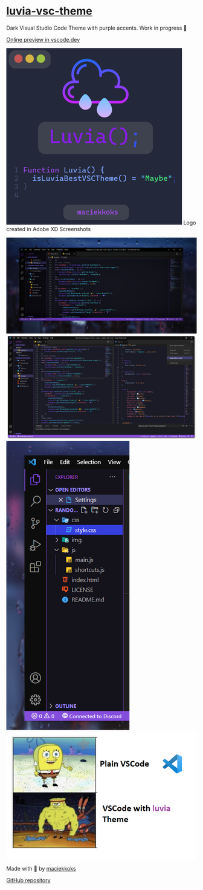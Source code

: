 # [luvia-vsc-theme](https://marketplace.visualstudio.com/items?itemName=maciekkoks.luvia-theme)

Dark Visual Studio Code Theme with purple accents. Work in progress 💜

[Online preview in vscode.dev](https://vscode.dev/theme/maciekkoks.luvia-theme/Luvia%20Theme%20)

![logo](https://raw.githubusercontent.com/maciekkoks/luvia-vsc-theme/main/Static/mainlogoluvia.png)
Logo created in Adobe XD
Screenshots

![rain](https://raw.githubusercontent.com/maciekkoks/luvia-vsc-theme/main/Static/rain-after.png)
![full-window](https://raw.githubusercontent.com/maciekkoks/luvia-vsc-theme/main/Static/full-window-shadow.png)
![prev](https://raw.githubusercontent.com/maciekkoks/luvia-vsc-theme/main/Static/preview.png)
![meme](https://raw.githubusercontent.com/maciekkoks/luvia-vsc-theme/main/Static/gigafunny.png)

Made with 💜 by [maciekkoks](https://github.com/maciekkoks)

[GitHub repository](https://github.com/maciekkoks/luvia-vsc-theme)

